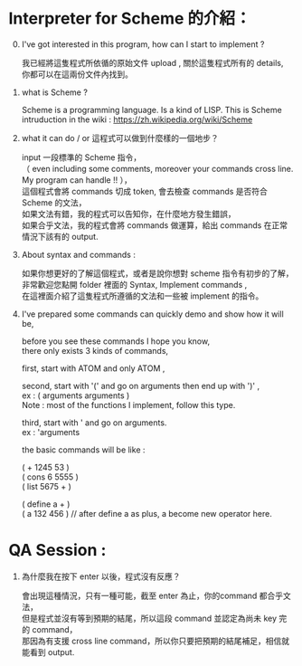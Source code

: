# Interpreter for Scheme 的介紹：

0. I've got interested in this program, how can I start to implement ?  

    我已經將這隻程式所依循的原始文件 upload , 關於這隻程式所有的 details, 你都可以在這兩份文件內找到。  

1. what is Scheme ?

    Scheme is a programming language. Is a kind of LISP.
    This is Scheme intruduction in the wiki : https://zh.wikipedia.org/wiki/Scheme  

2. what it can do / or 這程式可以做到什麼樣的一個地步？

    input 一段標準的 Scheme 指令，  
    （ even including some comments, moreover your commands cross line. My program can handle !! ），  
    這個程式會將 commands 切成 token, 會去檢查 commands 是否符合 Scheme 的文法，  
    如果文法有錯，我的程式可以告知你，在什麼地方發生錯誤，  
    如果合乎文法，我的程式會將 commands 做運算，給出 commands 在正常情況下該有的 output.  
  
  
3. About syntax and commands :

    如果你想更好的了解這個程式，或者是說你想對 scheme 指令有初步的了解，  
    非常歡迎您點開 folder 裡面的 Syntax, Implement commands ,  
    在這裡面介紹了這隻程式所遵循的文法和一些被 implement 的指令。


4. I've prepared some commands can quickly demo and show how it will be,

    before you see these commands I hope you know,  
    there only exists 3 kinds of commands,
    
    first,  start with ATOM and only ATOM ,  
      
    second, start with '(' and go on arguments then end up with ')' ,   
    ex : ( arguments arguments )  
    Note : most of the functions I implement, follow this type.  
    
      
    third,  start with '   and go on arguments.  
    ex : 'arguments
    
    the basic commands will be like :
    
    ( + 1245 53 )  
    ( cons 6 5555 )  
    ( list 5675 + )  
      
    ( define a + )  
    ( a 132 456 ) // after define a as plus, a become new operator here.  
    
    
# QA Session :

1. 為什麼我在按下 enter 以後，程式沒有反應？

    會出現這種情況，只有一種可能，截至 enter 為止，你的command 都合乎文法，  
    但是程式並沒有等到預期的結尾，所以這段 command 並認定為尚未 key 完的 command，  
    那因為有支援 cross line command，所以你只要把預期的結尾補足，相信就能看到 output.


    
    
